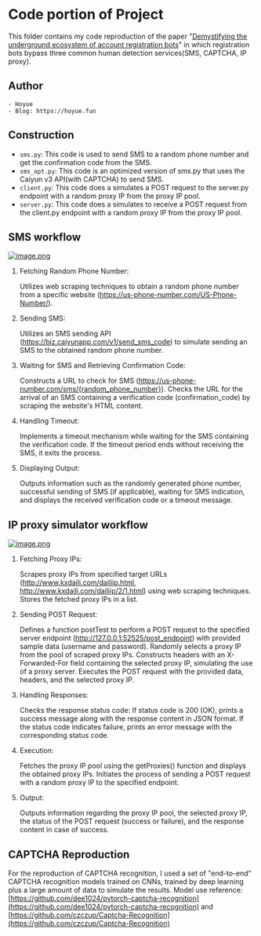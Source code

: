 # Code portion of Project
This folder contains my code reproduction of the paper "[Demystifying the underground ecosystem of account registration bots](https://doi.org/10.1145/3540250.3549090)" in which registration bots bypass three common human detection services(SMS, CAPTCHA, IP proxy).

## Author
    - Hoyue
    - Blog: https://hoyue.fun

## Construction

* `sms.py`: This code is used to send SMS to a random phone number and get the confirmation code from the SMS.
* `sms_opt.py`: This code is an optimized version of sms.py that uses the Caiyun v3 API(with CAPTCHA) to send SMS.
* `client.py`: This code does a simulates a POST request to the server.py endpoint with a random proxy IP from the proxy IP pool.
* `server.py`: This code does a simulates to receive a POST request from the client.py endpoint with a random proxy IP from the proxy IP pool.

## SMS workflow
[![image.png](https://i.postimg.cc/HsTyVpRK/image.png)](https://postimg.cc/SjtsPpy7)

1. Fetching Random Phone Number:

    Utilizes web scraping techniques to obtain a random phone number from a specific website (https://us-phone-number.com/US-Phone-Number/).

2. Sending SMS:

    Utilizes an SMS sending API (https://biz.caiyunapp.com/v1/send_sms_code) to simulate sending an SMS to the obtained random phone number.

3. Waiting for SMS and Retrieving Confirmation Code:

    Constructs a URL to check for SMS (https://us-phone-number.com/sms/{random_phone_number}).
    Checks the URL for the arrival of an SMS containing a verification code (confirmation_code) by scraping the website's HTML content.

4. Handling Timeout:

    Implements a timeout mechanism while waiting for the SMS containing the verification code. If the timeout period ends without receiving the SMS, it exits the process.

5. Displaying Output:

    Outputs information such as the randomly generated phone number, successful sending of SMS (if applicable), waiting for SMS indication, and displays the received verification code or a timeout message.

## IP proxy simulator workflow
[![image.png](https://i.postimg.cc/Y9wSZRwV/image.png)](https://postimg.cc/t12yVhJt)

1. Fetching Proxy IPs:

    Scrapes proxy IPs from specified target URLs (http://www.kxdaili.com/dailiip.html, http://www.kxdaili.com/dailiip/2/1.html) using web scraping techniques.
    Stores the fetched proxy IPs in a list.

2. Sending POST Request:

    Defines a function postTest to perform a POST request to the specified server endpoint (http://127.0.0.1:52525/post_endpoint) with provided sample data (username and password).
    Randomly selects a proxy IP from the pool of scraped proxy IPs.
    Constructs headers with an X-Forwarded-For field containing the selected proxy IP, simulating the use of a proxy server.
    Executes the POST request with the provided data, headers, and the selected proxy IP.

3. Handling Responses:

    Checks the response status code:
    If status code is 200 (OK), prints a success message along with the response content in JSON format.
    If the status code indicates failure, prints an error message with the corresponding status code.

4. Execution:

    Fetches the proxy IP pool using the getProxies() function and displays the obtained proxy IPs.
    Initiates the process of sending a POST request with a random proxy IP to the specified endpoint.

5. Output:

    Outputs information regarding the proxy IP pool, the selected proxy IP, the status of the POST request (success or failure), and the response content in case of success.

## CAPTCHA Reproduction
For the reproduction of CAPTCHA recognition, I used a set of "end-to-end" CAPTCHA recognition models trained on CNNs, trained by deep learning plus a large amount of data to simulate the results.
Model use reference: [https://github.com/dee1024/pytorch-captcha-recognition](https://github.com/dee1024/pytorch-captcha-recognition) and [https://github.com/czczup/Captcha-Recognition](https://github.com/czczup/Captcha-Recognition)

